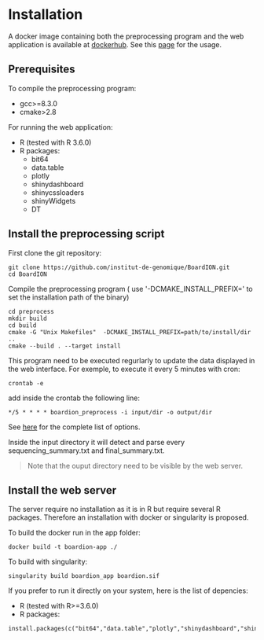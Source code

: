 # Installation

A docker image containing both the preprocessing program and the web application is available at [dockerhub](https://registry.hub.docker.com/u/rdbioseq/BoardION/).
See this [page](usage.md#docker) for the usage.

## Prerequisites

To compile the preprocessing program:
- gcc>=8.3.0
- cmake>2.8

For running the web application:
- R (tested with R 3.6.0)
- R packages:
    - bit64
    - data.table
    - plotly
    - shinydashboard
    - shinycssloaders
    - shinyWidgets
    - DT

## Install the preprocessing script

First clone the git repository:

```
git clone https://github.com/institut-de-genomique/BoardION.git
cd BoardION
```

Compile the preprocessing program ( use '-DCMAKE_INSTALL_PREFIX=' to set the installation path of the binary)

```
cd preprocess
mkdir build
cd build
cmake -G "Unix Makefiles"  -DCMAKE_INSTALL_PREFIX=path/to/install/dir ..
cmake --build . --target install
```

This program need to be executed regurlarly to update the data displayed in the web interface. For exemple, to execute it every 5 minutes with cron:

```
crontab -e
```

add inside the crontab the following line:

```
*/5 * * * * boardion_preprocess -i input/dir -o output/dir
```
See [here](usage.md#preprocessing-program) for the complete list of options.

Inside the input directory it will detect and parse every sequencing_summary.txt and final_summary.txt. 

> Note that the ouput directory need to be visible by the web server.

## Install the web server

The server require no installation as it is in R but require several R packages. Therefore an installation with docker or singularity is proposed.

To build the docker run in the app folder:
```
docker build -t boardion-app ./
```

To build with singularity:
```
singularity build boardion_app boardion.sif
```

If you prefer to run it directly on your system, here is the list of depencies:

- R (tested with R>=3.6.0)
- R packages:
```
install.packages(c("bit64","data.table","plotly","shinydashboard","shinycssloaders","shinyWidgets","DT"))
```
